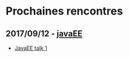 # Prochaines rencontres


## 2017/09/12 - [javaEE](../events/201700912-javaEE.html)

* [JavaEE talk 1](../talks/20170912-javaEE-1.html)


